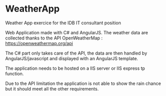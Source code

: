 # WeatherApp
Weather App exercice for the IDB IT consultant position

Web Application made with C# and AngularJS. 
The weather data are collected thanks to the API OpenWeatherMap : https://openweathermap.org/api

The C# part only takes care of the API, the data are then handled by AngularJS/javascript and displayed with an AngularJS template.

The application needs to be hosted on a IIS server or IIS express tp function. 

Due to the API limitation the application is not able to show the rain chance but it should meet all the other requirements. 
